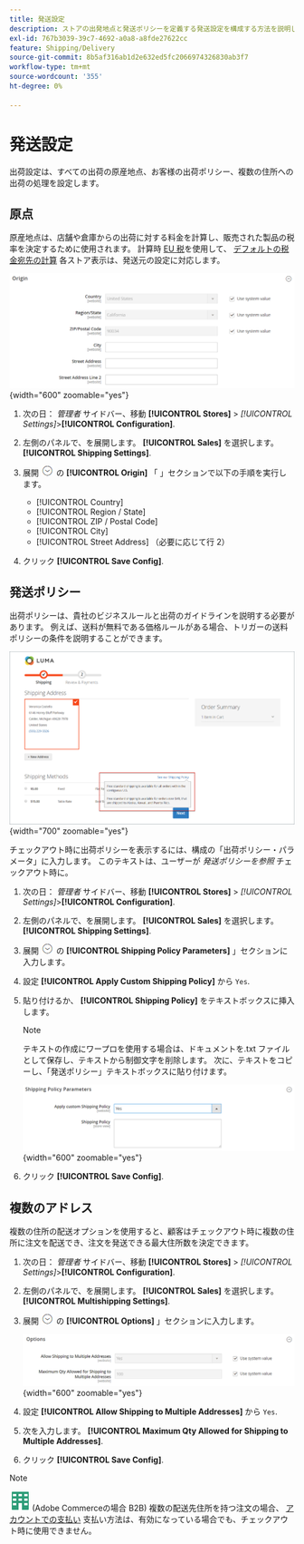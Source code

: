 ```yaml
---
title: 発送設定
description: ストアの出発地点と発送ポリシーを定義する発送設定を構成する方法を説明します。
exl-id: 767b3039-39c7-4692-a0a8-a8fde27622cc
feature: Shipping/Delivery
source-git-commit: 8b5af316ab1d2e632ed5fc2066974326830ab3f7
workflow-type: tm+mt
source-wordcount: '355'
ht-degree: 0%

---
```


# 発送設定

出荷設定は、すべての出荷の原産地点、お客様の出荷ポリシー、複数の住所への出荷の処理を設定します。

## 原点

原産地点は、店舗や倉庫からの出荷に対する料金を計算し、販売された製品の税率を決定するために使用されます。 計算時 [EU 税](international-tax-guidelines.md#eu-tax-configuration)を使用して、 [デフォルトの税金宛先の計算](../configuration-reference/sales/tax.md) 各ストア表示は、発送元の設定に対応します。

![Origin](../configuration-reference/sales/assets/shipping-settings-origin.png){width="600" zoomable="yes"}

1. 次の日： _管理者_ サイドバー、移動 **[!UICONTROL Stores]** > _[!UICONTROL Settings]_>**[!UICONTROL Configuration]**.

1. 左側のパネルで、を展開します。 **[!UICONTROL Sales]** を選択します。 **[!UICONTROL Shipping Settings]**.

1. 展開 ![拡張セレクター](../assets/icon-display-expand.png) の **[!UICONTROL Origin]** 「 」セクションで以下の手順を実行します。

   - [!UICONTROL Country]
   - [!UICONTROL Region / State]
   - [!UICONTROL ZIP / Postal Code]
   - [!UICONTROL City]
   - [!UICONTROL Street Address] （必要に応じて行 2）

1. クリック **[!UICONTROL Save Config]**.

## 発送ポリシー

出荷ポリシーは、貴社のビジネスルールと出荷のガイドラインを説明する必要があります。 例えば、送料が無料である価格ルールがある場合、トリガーの送料ポリシーの条件を説明することができます。

![チェックアウト時の配送ポリシー](./assets/storefront-checkout-shipping-policy.png){width="700" zoomable="yes"}

チェックアウト時に出荷ポリシーを表示するには、構成の「出荷ポリシー・パラメータ」に入力します。 このテキストは、ユーザーが _発送ポリシーを参照_ チェックアウト時に。

1. 次の日： _管理者_ サイドバー、移動 **[!UICONTROL Stores]** > _[!UICONTROL Settings]_>**[!UICONTROL Configuration]**.

1. 左側のパネルで、を展開します。 **[!UICONTROL Sales]** を選択します。 **[!UICONTROL Shipping Settings]**.

1. 展開 ![拡張セレクター](../assets/icon-display-expand.png) の **[!UICONTROL Shipping Policy Parameters]** 」セクションに入力します。

1. 設定 **[!UICONTROL Apply Custom Shipping Policy]** から `Yes`.

1. 貼り付けるか、 **[!UICONTROL Shipping Policy]** をテキストボックスに挿入します。

   >[!NOTE]
   >
   >テキストの作成にワープロを使用する場合は、ドキュメントを.txt ファイルとして保存し、テキストから制御文字を削除します。 次に、テキストをコピーし、「発送ポリシー」テキストボックスに貼り付けます。

   ![発送ポリシーのパラメーター](../configuration-reference/sales/assets/shipping-settings-shipping-policy-parameters.png){width="600" zoomable="yes"}

1. クリック **[!UICONTROL Save Config]**.

## 複数のアドレス

複数の住所の配送オプションを使用すると、顧客はチェックアウト時に複数の住所に注文を配送でき、注文を発送できる最大住所数を決定できます。

1. 次の日： _管理者_ サイドバー、移動 **[!UICONTROL Stores]** > _[!UICONTROL Settings]_>**[!UICONTROL Configuration]**.

1. 左側のパネルで、を展開します。 **[!UICONTROL Sales]** を選択します。 **[!UICONTROL Multishipping Settings]**.

1. 展開 ![拡張セレクター](../assets/icon-display-expand.png) の **[!UICONTROL Options]** 」セクションに入力します。

   ![複数住所の配送オプション](../configuration-reference/sales/assets/multishipping-settings-options.png){width="600" zoomable="yes"}

1. 設定 **[!UICONTROL Allow Shipping to Multiple Addresses]** から `Yes`.

1. 次を入力します。 **[!UICONTROL Maximum Qty Allowed for Shipping to Multiple Addresses]**.

1. クリック **[!UICONTROL Save Config]**.

>[!NOTE]
>
>![Adobe Commerce用 B2B](../assets/b2b.svg) (Adobe Commerceの場合 B2B) 複数の配送先住所を持つ注文の場合、 [アカウントでの支払い](../b2b/enable-basic-features.md#configure-payment-on-account) 支払い方法は、有効になっている場合でも、チェックアウト時に使用できません。

